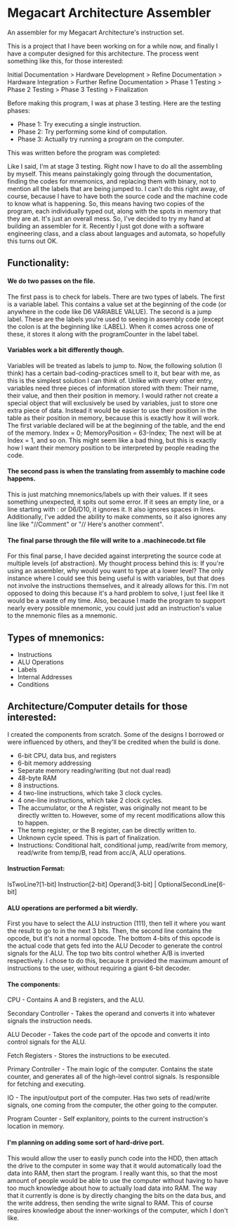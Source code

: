 # Megacart Architecture Assembler
An assembler for my Megacart Architecture's instruction set.

This is a project that I have been working on for a while now, and finally I have a computer designed for this architecture. The process went something like this, for those interested:

Initial Documentation > Hardware Development > Refine Documentation > Hardware Integration > Further Refine Documentation > Phase 1 Testing > Phase 2 Testing > Phase 3 Testing > Finalization

Before making this program, I was at phase 3 testing. Here are the testing phases:
* Phase 1: Try executing a single instruction.
* Phase 2: Try performing some kind of computation.
* Phase 3: Actually try running a program on the computer.

This was written before the program was completed:

Like I said, I'm at stage 3 testing. Right now I have to do all the assembling by myself. This means painstakingly going through the documentation, finding the codes for mnemonics, and replacing them with binary, not to mention all the labels that are being jumped to. I can't do this right away, of course, because I have to have both the source code and the machine code to know what is happening. So, this means having two copies of the program, each individually typed out, along with the spots in memory that they are at. It's just an overall mess.
So, I've decided to try my hand at building an assembler for it. Recently I just got done with a software engineering class, and a class about languages and automata, so hopefully this turns out OK.

## Functionality:
#### We do two passes on the file.

The first pass is to check for labels.
There are two types of labels.
The first is a variable label. This contains a value set at the beginning of the code (or anywhere in the code like D6 VARIABLE VALUE).
The second is a jump label. These are the labels you're used to seeing in assembly code (except the colon is at the beginning like :LABEL).
When it comes across one of these, it stores it along with the programCounter in the label tabel.

#### Variables work a bit differently though.
Variables will be treated as labels to jump to.
Now, the following solution (I think) has a certain bad-coding-practices smell to it, but bear with me, as this is the simplest solution I can think of.
Unlike with every other entry, variables need three pieces of information stored with them: Their name, their value, and then their position in memory.
I would rather not create a special object that will exclusively be used by variables, just to store one extra piece of data.
Instead it would be easier to use their position in the table as their position in memory, because this is exactly how it will work.
The first variable declared will be at the beginning of the table, and the end of the memory. Index = 0; MemoryPosition = 63-Index;
The next will be at Index = 1, and so on.
This might seem like a bad thing, but this is exactly how I want their memory position to be interpreted by people reading the code.

#### The second pass is when the translating from assembly to machine code happens.
This is just matching mnemonics/labels up with their values.
If it sees something unexpected, it spits out some error.
If it sees an empty line, or a line starting with : or D6/D10, it ignores it.
It also ignores spaces in lines.
Additionally, I've added the ability to make comments, so it also ignores any line like "//Comment" or "// Here's another comment".

#### The final parse through the file will write to a .machinecode.txt file
For this final parse, I have decided against interpreting the source code at multiple levels (of abstraction).
My thought process behind this is: If you're using an assembler, why would you want to type at a lower level?
The only instance where I could see this being useful is with variables, but that does not involve the instructions themselves, and it already allows for this.
I'm not opposed to doing this because it's a hard problem to solve, I just feel like it would be a waste of my time.
Also, because I made the program to support nearly every possible mnemonic, you could just add an instruction's value to the mnemonic files as a mnemonic.

## Types of mnemonics:
* Instructions
* ALU Operations
* Labels
* Internal Addresses
* Conditions

## Architecture/Computer details for those interested:
I created the components from scratch. Some of the designs I borrowed or were influenced by others, and they'll be credited when the build is done.
* 6-bit CPU, data bus, and registers
* 6-bit memory addressing
* Seperate memory reading/writing (but not dual read)
* 48-byte RAM
* 8 instructions.
* 4 two-line instructions, which take 3 clock cycles.
* 4 one-line instructions, which take 2 clock cycles.
* The accumulator, or the A register, was originally not meant to be directly written to. However, some of my recent modifications allow this to happen.
* The temp register, or the B register, can be directly written to.
* Unknown cycle speed. This is part of finalization.
* Instructions: Conditional halt, conditional jump, read/write from memory, read/write from temp/B, read from acc/A, ALU operations.

#### Instruction Format:

IsTwoLine?[1-bit] Instruction[2-bit] Operand[3-bit] | OptionalSecondLine[6-bit]

#### ALU operations are performed a bit wierdly.
First you have to select the ALU instruction (111), then tell it where you want the result to go to in the next 3 bits. Then, the second line contains the opcode, but it's not a normal opcode. 
The bottom 4-bits of this opcode is the actual code that gets fed into the ALU Decoder to generate the control signals for the ALU. The top two bits control whether A/B is inverted respectively. 
I chose to do this, because it provided the maximum amount of instructions to the user, without requiring a giant 6-bit decoder.

#### The components:

CPU - Contains A and B registers, and the ALU.

Secondary Controller - Takes the operand and converts it into whatever signals the instruction needs.

ALU Decoder - Takes the code part of the opcode and converts it into control signals for the ALU.

Fetch Registers - Stores the instructions to be executed.

Primary Controller - The main logic of the computer. Contains the state counter, and generates all of the high-level control signals. Is responsible for fetching and executing.

IO - The input/output port of the computer. Has two sets of read/write signals, one coming from the computer, the other going to the computer.

Program Counter - Self explanitory, points to the current instruction's location in memory.

#### I'm planning on adding some sort of hard-drive port.
This would allow the user to easily punch code into the HDD, then attach the drive to the computer in some way that it would automatically load the data into RAM, then start the program.
I really want this, so that the most amount of people would be able to use the computer without having to have too much knowledge about how to actually load data into RAM.
The way that it currently is done is by directly changing the bits on the data bus, and the write address, then sending the write signal to RAM.
This of course requires knowledge about the inner-workings of the computer, which I don't like.

